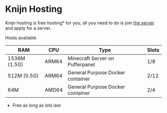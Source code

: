 # Knijn Hosting
Knijn hosting is free hosting* for you, all you need to do is join [the server](https://discord.gg/3Cgdtxkchh) and apply for a server.

Hosts available

RAM         |CPU  |Type                             |Slots
------------|-----|---------------------------------|---------|
1536M (1.5G)|ARM64|Minecraft Server on Pufferpanel  |1/8
512M  (0.5G)|ARM64|General Purpose Docker container |2/12
64M         |AMD64|General Purpose Docker container |2/4

* Free as long as lots last
